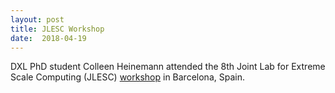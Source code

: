 ```yaml
---
layout: post
title: JLESC Workshop
date:  2018-04-19
---
```


DXL PhD student Colleen Heinemann attended the 8th Joint Lab for Extreme Scale Computing (JLESC) <a href="https://jlesc.github.io/events/8th-jlesc-workshop/">workshop</a> in Barcelona, Spain.
